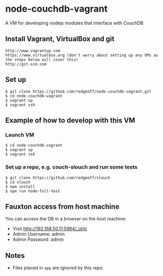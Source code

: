 # node-couchdb-vagrant

A VM for developing nodejs modules that interface with CouchDB


## Install Vagrant, VirtualBox and git

    http://www.vagrantup.com
    https://www.virtualbox.org (don't worry about setting up any VMs as the steps below will cover this)
    http://git-scm.com


## Set up

    $ git clone https://github.com/redgeoff/node-couchdb-vagrant.git
    $ cd node-couchdb-vagrant
    $ vagrant up
    $ vagrant ssh


## Example of how to develop with this VM

### Launch VM

    $ cd node-couchdb-vagrant
    $ vagrant up
    $ vagrant ssh

### Set up a repo, e.g. couch-slouch and run some tests

    $ git clone https://github.com/redgeoff/slouch
    $ cd slouch
    $ npm install
    $ npm run node-full-test


## Fauxton access from host machine

You can access the DB in a browser on the host machine:
- Visit http://192.168.50.11:5984/_utils
- Admin Username: admin
- Admin Password: admin


## Notes

- Files placed in `app` are ignored by this repo.
